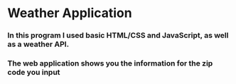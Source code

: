 # Weather Application
### In this program I used basic HTML/CSS and JavaScript, as well as a weather API.
### The web application shows you the information for the zip code you input
